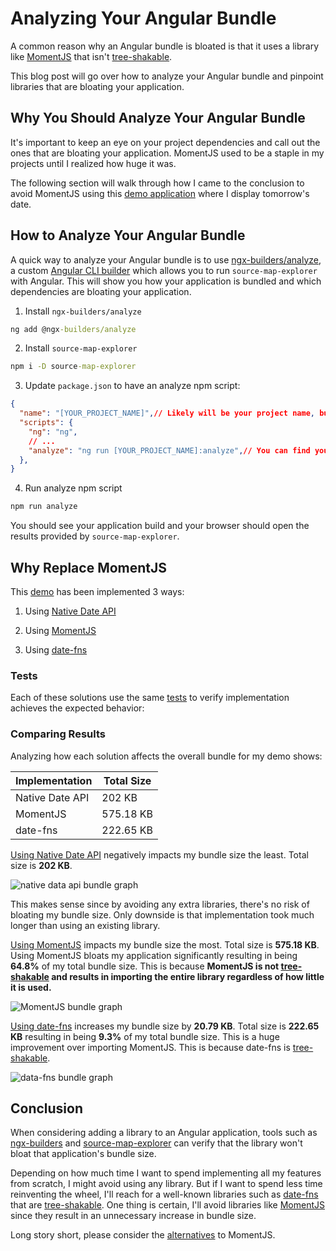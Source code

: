 # Analyzing Your Angular Bundle

A common reason why an Angular bundle is bloated is that it uses a library like [MomentJS](https://momentjs.com/) that isn't [tree-shakable](https://developer.mozilla.org/en-US/docs/Glossary/Tree_shaking).

This blog post will go over how to analyze your Angular bundle and pinpoint libraries that are bloating your application.

## Why You Should Analyze Your Angular Bundle

It's important to keep an eye on your project dependencies and call out the ones that are bloating your application. MomentJS used to be a staple in my projects until I realized how huge it was.

The following section will walk through how I came to the conclusion to avoid MomentJS using this [demo application](https://m-thompson-code.github.io/moment-replacement/) where I display tomorrow's date.

## How to Analyze Your Angular Bundle

A quick way to analyze your Angular bundle is to use [ngx-builders/analyze](https://github.com/ngx-builders/source-map-analyzer#setting-up-this-builder), a custom [Angular CLI builder](https://angular.io/guide/cli-builder#cli-builders) which allows you to run `source-map-explorer` with Angular. This will show you how your application is bundled and which dependencies are bloating your application.

1. Install `ngx-builders/analyze`
```cmd
ng add @ngx-builders/analyze
```

2. Install `source-map-explorer`
```cmd
npm i -D source-map-explorer
```

3. Update `package.json` to have an analyze npm script:

```json
{
  "name": "[YOUR_PROJECT_NAME]",// Likely will be your project name, but doesn't have to be
  "scripts": {
    "ng": "ng",
    // ...
    "analyze": "ng run [YOUR_PROJECT_NAME]:analyze",// You can find your project name in angular.json under the projects property
  },
}
```

4. Run analyze npm script

```cmd
npm run analyze
```

You should see your application build and your browser should open the results provided by `source-map-explorer`.

## Why Replace MomentJS

This [demo](https://m-thompson-code.github.io/moment-replacement/) has been implemented 3 ways:

1. Using [Native Date API](https://github.com/m-thompson-code/moment-replacement/blob/main/src/app/services/date.service.ts#L10)

2. Using [MomentJS](https://github.com/m-thompson-code/moment-replacement/blob/momentjs/src/app/services/date.service.ts#L11)

3. Using [date-fns](https://github.com/m-thompson-code/moment-replacement/blob/date-fns/src/app/services/date.service.ts#L12)

### Tests

Each of these solutions use the same [tests](https://github.com/m-thompson-code/moment-replacement/blob/main/src/app/services/date.service.spec.ts#L21) to verify implementation achieves the expected behavior:

### Comparing Results

Analyzing how each solution affects the overall bundle for my demo shows:

| Implementation  | Total Size                            |
| ---             | ---                                   |
| Native Date API | 202 KB                                |
| MomentJS        | 575.18 KB                             |
| date-fns        | 222.65 KB                             |

[Using Native Date API](https://m-thompson-code.github.io/moment-replacement/assets/sme-result-native-date.html) negatively impacts my bundle size the least. Total size is **202 KB**.

![native data api bundle graph](https://dev-to-uploads.s3.amazonaws.com/uploads/articles/dt2rtmchqby7q9iqqfgp.png)

This makes sense since by avoiding any extra libraries, there's no risk of bloating my bundle size. Only downside is that implementation took much longer than using an existing library.

[Using MomentJS](https://m-thompson-code.github.io/moment-replacement/assets/sme-result-momentjs.html) impacts my bundle size the most. Total size is **575.18 KB**. Using MomentJS bloats my application significantly resulting in being **64.8%** of my total bundle size. This is because **MomentJS is not [tree-shakable](https://developer.mozilla.org/en-US/docs/Glossary/Tree_shaking) and results in importing the entire library regardless of how little it is used.**

![MomentJS bundle graph](https://dev-to-uploads.s3.amazonaws.com/uploads/articles/1ytdft14wp54j0ij99ba.gif)

[Using date-fns](https://m-thompson-code.github.io/moment-replacement/assets/sme-result-date-fns.html) increases my bundle size by **20.79 KB**. Total size is **222.65 KB** resulting in being **9.3%** of my total bundle size. This is a huge improvement over importing MomentJS. This is because date-fns is [tree-shakable](https://developer.mozilla.org/en-US/docs/Glossary/Tree_shaking).

![data-fns bundle graph](https://dev-to-uploads.s3.amazonaws.com/uploads/articles/9vmayc4ow1ikpt8b4j7q.gif)

## Conclusion

When considering adding a library to an Angular application, tools such as [ngx-builders](https://github.com/ngx-builders/source-map-analyzer#setting-up-this-builder) and [source-map-explorer](https://github.com/danvk/source-map-explorer#readme) can verify that the library won't bloat that application's bundle size.

Depending on how much time I want to spend implementing all my features from scratch, I might avoid using any library. But if I want to spend less time reinventing the wheel, I'll reach for a well-known libraries such as [date-fns](https://date-fns.org/) that are [tree-shakable](https://developer.mozilla.org/en-US/docs/Glossary/Tree_shaking). One thing is certain, I'll avoid libraries like [MomentJS](https://momentjs.com/) since they result in an unnecessary increase in bundle size.

Long story short, please consider the [alternatives](https://momentjs.com/docs/#/-project-status/recommendations/) to MomentJS.
